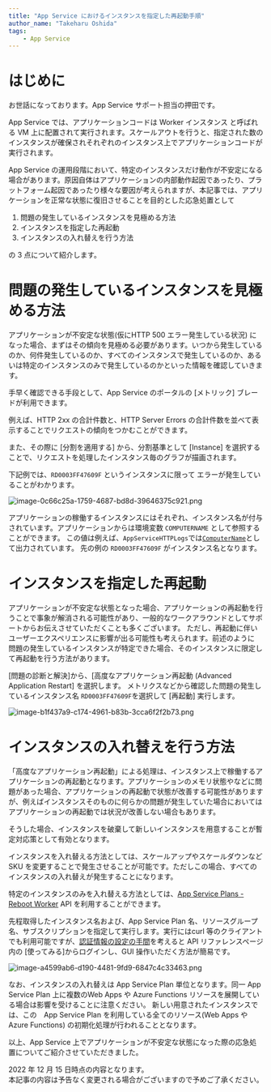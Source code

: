 ```yaml
---
title: "App Service におけるインスタンスを指定した再起動手順"
author_name: "Takeharu Oshida"
tags:
    - App Service
---
```



# はじめに
お世話になっております。App Service サポート担当の押田です。

App Service では、アプリケーションコードは Worker インスタンス と呼ばれる VM 上に配置されて実行されます。スケールアウトを行うと、指定された数のインスタンスが確保されそれぞれのインスタンス上でアプリケーションコードが実行されます。

App Service の運用段階において、特定のインスタンスだけ動作が不安定になる場合があります。原因自体はアプリケーションの内部動作起因であったり、プラットフォーム起因であったり様々な要因が考えられますが、本記事では、アプリケーションを正常な状態に復旧させることを目的とした応急処置として

1. 問題の発生しているインスタンスを見極める方法
1. インスタンスを指定した再起動
1. インスタンスの入れ替えを行う方法

の 3 点について紹介します。

# 問題の発生しているインスタンスを見極める方法

アプリケーションが不安定な状態(仮にHTTP 500 エラー発生している状況) になった場合、まずはその傾向を見極める必要があります。いつから発生しているのか、何件発生しているのか、すべてのインスタンスで発生しているのか、あるいは特定のインスタンスのみで発生しているのかといった情報を確認していきます。

手早く確認できる手段として、App Service のポータルの [メトリック] ブレードが利用できます。

例えば、HTTP 2xx の合計件数と、HTTP Server Errors の合計件数を並べて表示することでリクエストの傾向をつかむことができます。

また、その際に [分割を適用する] から、分割基準として [Instance] を選択することで、リクエストを処理したインスタンス毎のグラフが描画されます。

下記例では、`RD0003FF47609F` というインスタンスに限って エラーが発生していることがわかります。


![image-0c66c25a-1759-4687-bd8d-39646375c921.png]({{site.baseurl}}/media/2022/12/image-0c66c25a-1759-4687-bd8d-39646375c921.png)


アプリケーションの稼働するインスタンスにはそれぞれ、インスタンス名が付与されています。アプリケーションからは環境変数 `COMPUTERNAME` として参照することができます。
この値は例えば、`AppServiceHTTPLogs`では[`ComputerName`](https://learn.microsoft.com/en-us/azure/azure-monitor/reference/tables/appservicehttplogs)として出力されています。
先の例の `RD0003FF47609F` がインスタンス名となります。

# インスタンスを指定した再起動

アプリケーションが不安定な状態となった場合、アプリケーションの再起動を行うことで事象が解消される可能性があり、一般的なワークアラウンドとしてサポートからお伝えさせていただくことも多くございます。
ただし、再起動に伴いユーザーエクスペリエンスに影響が出る可能性も考えられます。前述のように
問題の発生しているインスタンスが特定できた場合、そのインスタンスに限定して再起動を行う方法があります。

[問題の診断と解決]から、[高度なアプリケーション再起動 (Advanced Application Restart] を選択します。
メトリクスなどから確認した問題の発生しているインスタンス名 `RD0003FF47609F`を選択して [再起動] 実行します。

![image-b1f437a9-c174-4961-b83b-3cca6f2f2b73.png]({{site.baseurl}}/media/2022/12/image-b1f437a9-c174-4961-b83b-3cca6f2f2b73.png)

# インスタンスの入れ替えを行う方法

「高度なアプリケーション再起動」による処理は、インスタンス上で稼働するアプリケーションの再起動となります。アプリケーションのメモリ状態やなどに問題があった場合、アプリケーションの再起動で状態が改善する可能性がありますが、例えばインスタンスそのものに何らかの問題が発生していた場合においてはアプリケーションの再起動では状況が改善しない場合もあります。

そうした場合、インスタンスを破棄して新しいインスタンスを用意することが暫定対応策として有効となります。

インスタンスを入れ替える方法としては、スケールアップやスケールダウンなど SKU を変更することで発生させることが可能です。ただしこの場合、すべてのインスタンスの入れ替えが発生することになります。

特定のインスタンスのみを入れ替える方法としては、[App Service Plans - Reboot Worker](https://learn.microsoft.com/ja-jp/rest/api/appservice/app-service-plans/reboot-worker) API を利用することができます。

先程取得したインスタンス名および、App Service Plan 名、リソースグループ名、サブスクリプションを指定して実行します。実行にはcurl 等のクライアントでも利用可能ですが、[認証情報の設定の手間](https://learn.microsoft.com/ja-jp/rest/api/azure/#how-to-call-azure-rest-apis-with-postman)を考えると API リファレンスページ内の [使ってみる]からログインし、GUI 操作いただく方法が簡易です。

![image-a4599ab6-d190-4481-9fd9-6847c4c33463.png]({{site.baseurl}}/media/2022/12/image-a4599ab6-d190-4481-9fd9-6847c4c33463.png)


なお、インスタンスの入れ替えは App Service Plan 単位となります。同一 App Service Plan 上に複数のWeb Apps や Azure Functions リソースを展開している場合は影響を受けることに注意ください。
新しい用意されたインスタンスでは、この　App Service Plan を利用している全てのリソース(Web Apps や Azure Functions) の初期化処理が行われることとなります。

以上、App Service 上でアプリケーションが不安定な状態になった際の応急処置についてご紹介させていただきました。


2022 年 12 月 15 日時点の内容となります。<br>
本記事の内容は予告なく変更される場合がございますので予めご了承ください。

<br>
<br>

